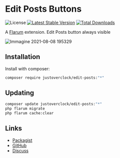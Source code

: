 # Edit Posts Buttons

![License](https://img.shields.io/badge/license-MIT-blue.svg) [![Latest Stable Version](https://img.shields.io/packagist/v/justoverclock/edit-posts.svg)](https://packagist.org/packages/justoverclock/edit-posts) [![Total Downloads](https://img.shields.io/packagist/dt/justoverclock/edit-posts.svg)](https://packagist.org/packages/justoverclock/edit-posts)

A [Flarum](http://flarum.org) extension. Edit Posts button always visible

![Immagine 2021-08-08 195329](https://user-images.githubusercontent.com/79002016/128642279-31352353-df57-4697-a447-676617b9366a.png)


## Installation

Install with composer:

```sh
composer require justoverclock/edit-posts:"*"
```

## Updating

```sh
composer update justoverclock/edit-posts:"*"
php flarum migrate
php flarum cache:clear
```

## Links

- [Packagist](https://packagist.org/packages/justoverclock/edit-posts)
- [GitHub](https://github.com/justoverclock/edit-posts)
- [Discuss](https://discuss.flarum.org/d/PUT_DISCUSS_SLUG_HERE)
